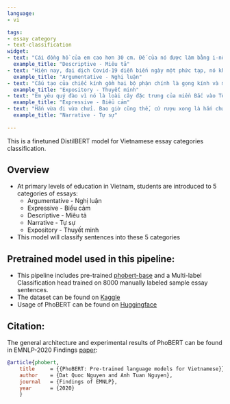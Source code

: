 ```yaml
---
language:
- vi

tags:
- essay category
- text-classification
widget:
- text: "Cái đồng hồ của em cao hơn 30 cm. Đế của nó được làm bằng i-nốc sáng loáng hình bầu dục. Chỗ dài nhất của đế vừa bằng gang tay của em. Chỗ rộng nhất bằng hơn nửa gang tay."
  example_title: "Descriptive - Miêu tả"
- text: "Hiện nay, đại dịch Covid-19 diễn biến ngày một phức tạp, nó khiến nền kinh tế trì trệ, cuộc sống con người hoàn toàn xáo trộn và luôn ở trạng thái lo ngại... và cùng với đó chính là việc học sinh - sinh viên không thể tới trường. Một trong những điều đáng lo ngại nhất khi tình hình dịch bệnh không biết bao giờ mới ổn định."
  example_title: "Argumentative - Nghị luận"
- text: "Cấu tạo của chiếc kính gồm hai bộ phận chính là gọng kính và mắt kính. Gọng kính được làm bằng nhựa cao cấp hoặc kim loại quý. Gọng kính chia làm hai phần: phần khung để lắp mắt kính và phần gọng để đeo vào tai, nối với nhau bởi các ốc vít nhỏ, có thể mở ra, gập lại dễ dàng. Chất liệu để làm mắt kính là nhựa hoặc thủy tinh trong suốt. Gọng kính và mắt kính có nhiều hình dáng, màu sắc khác nhau."
  example_title: "Expository - Thuyết minh"
- text: "Em yêu quý đào vì nó là loài cây đặc trưng của miền Bắc vào Tết đến xuân sang. Đào bình dị nhưng gắn liền với tuổi thơ em nồng nàn. Tuổi thơ đã từng khao khát nhà có một cây đào mộc mạc để háo hức vui tươi trong ngày Tết."
  example_title: "Expressive - Biểu cảm"
- text: "Hắn vừa đi vừa chửi. Bao giờ cũng thế, cứ rượu xong là hắn chửi. Bắt đầu chửi trời, có hề gì? Trời có của riêng nhà nào? Rồi hắn chửi đời. Thế cũng chẳng sao: Đời là tất cả nhưng cũng chẳng là ai."
  example_title: "Narrative - Tự sự"
  
---
```


This is a finetuned DistilBERT model for Vietnamese essay categories classification.
## Overview 
- At primary levels of education in Vietnam, students are introduced to 5 categories of essays: 
    - Argumentative - Nghị luận
    - Expressive    - Biểu cảm
    - Descriptive   - Miêu tả
    - Narrative     - Tự sự
    - Expository    - Thuyết minh
- This model will classify sentences into these 5 categories 

## Pretrained model used in this pipeline:
-    This pipeline includes pre-trained [phobert-base](https://huggingface.co/vinai/phobert-base) and a Multi-label Classification head trained on 8000 manually labeled sample essay sentences.
-    The dataset can be found on [Kaggle](https://www.kaggle.com/datasets/trnthinph/vi-essay-categories-multilabelclassification)
-    Usage of PhoBERT can be found on [Huggingface](https://huggingface.co/vinai/phobert-base)

## Citation:

The general architecture and experimental results of PhoBERT can be found in  EMNLP-2020 Findings [paper](https://arxiv.org/abs/2003.00744):

```bibtex
@article{phobert,
    title     = {{PhoBERT: Pre-trained language models for Vietnamese}},
    author    = {Dat Quoc Nguyen and Anh Tuan Nguyen},
    journal   = {Findings of EMNLP},
    year      = {2020}
    }
```